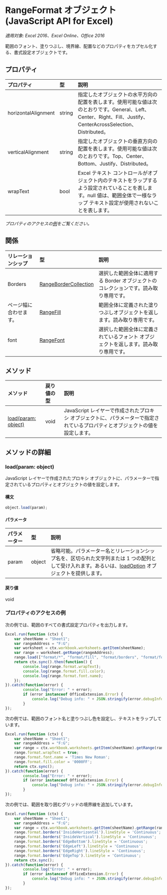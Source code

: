 # RangeFormat オブジェクト (JavaScript API for Excel)

_適用対象: Excel 2016、Excel Online、Office 2016_

範囲のフォント、塗りつぶし、境界線、配置などのプロパティをカプセル化する、書式設定オブジェクトです。

## プロパティ

| プロパティ   | 型|説明
|:---------------|:--------|:----------|
|horizontalAlignment|string|指定したオブジェクトの水平方向の配置を表します。使用可能な値は次のとおりです。General、Left、Center、Right、Fill、Justify、CenterAcrossSelection、Distributed。|
|verticalAlignment|string|指定したオブジェクトの垂直方向の配置を表します。使用可能な値は次のとおりです。Top、Center、Bottom、Justify、Distributed。|
|wrapText|bool|Excel テキスト コントロールがオブジェクト内のテキストをラップするよう設定されていることを表します。null 値は、範囲全体で一様なラップ テキスト設定が使用されないことを表します。|

_プロパティのアクセスの[例](#property-access-examples)をご覧ください。_

## 関係
| リレーションシップ | 型|説明|
|:---------------|:--------|:----------|
|Borders|[RangeBorderCollection](rangebordercollection.md)|選択した範囲全体に適用する Border オブジェクトのコレクションです。読み取り専用です。|
|ページ幅に合わせます。|[RangeFill](rangefill.md)|範囲全体に定義された塗りつぶしオブジェクトを返します。読み取り専用です。|
|font|[RangeFont](rangefont.md)|選択した範囲全体に定義されているフォント オブジェクトを返します。読み取り専用です。|

## メソッド

| メソッド   | 戻り値の型|説明|
|:---------------|:--------|:----------|
|[load(param: object)](#loadparam-object)|void|JavaScript レイヤーで作成されたプロキシ オブジェクトに、パラメーターで指定されているプロパティとオブジェクトの値を設定します。|

## メソッドの詳細

### load(param: object)
JavaScript レイヤーで作成されたプロキシ オブジェクトに、パラメーターで指定されているプロパティとオブジェクトの値を設定します。

#### 構文
```js
object.load(param);
```

#### パラメータ
| パラメーター   | 型|説明|
|:---------------|:--------|:----------|
|param|object|省略可能。パラメーター名とリレーションシップ名を、区切られた文字列または 1 つの配列として受け入れます。あるいは、[loadOption](loadoption.md) オブジェクトを提供します。|

#### 戻り値
void
### プロパティのアクセスの例

次の例では、範囲のすべての書式設定プロパティを出力します。 

```js
Excel.run(function (ctx) { 
	var sheetName = "Sheet1";
	var rangeAddress = "F:G";
	var worksheet = ctx.workbook.worksheets.getItem(sheetName);
	var range = worksheet.getRange(rangeAddress);
	range.load(["format/*", "format/fill", "format/borders", "format/font"]);
	return ctx.sync().then(function() {
		console.log(range.format.wrapText);
		console.log(range.format.fill.color);
		console.log(range.format.font.name);
	});
}).catch(function(error) {
		console.log("Error: " + error);
		if (error instanceof OfficeExtension.Error) {
			console.log("Debug info: " + JSON.stringify(error.debugInfo));
		}
});
```

次の例では、範囲のフォント名と塗りつぶし色を設定し、テキストをラップしています。 

```js
Excel.run(function (ctx) { 
	var sheetName = "Sheet1";
	var rangeAddress = "F:G";
	var range = ctx.workbook.worksheets.getItem(sheetName).getRange(rangeAddress);
	range.format.wrapText = true;
	range.format.font.name = 'Times New Roman';
	range.format.fill.color = '0000FF';
	return ctx.sync(); 
}).catch(function(error) {
		console.log("Error: " + error);
		if (error instanceof OfficeExtension.Error) {
			console.log("Debug info: " + JSON.stringify(error.debugInfo));
		}
});
```

次の例では、範囲を取り囲むグリッドの境界線を追加しています。

```js
Excel.run(function (ctx) { 
	var sheetName = "Sheet1";
	var rangeAddress = "F:G";
	var range = ctx.workbook.worksheets.getItem(sheetName).getRange(rangeAddress);
	range.format.borders('InsideHorizontal').lineStyle = 'Continuous';
	range.format.borders('InsideVertical').lineStyle = 'Continuous';
	range.format.borders('EdgeBottom').lineStyle = 'Continuous';
	range.format.borders('EdgeLeft').lineStyle = 'Continuous';
	range.format.borders('EdgeRight').lineStyle = 'Continuous';
	range.format.borders('EdgeTop').lineStyle = 'Continuous';
	return ctx.sync(); 
}).catch(function(error) {
		console.log("Error: " + error);
		if (error instanceof OfficeExtension.Error) {
			console.log("Debug info: " + JSON.stringify(error.debugInfo));
		}
});
```
